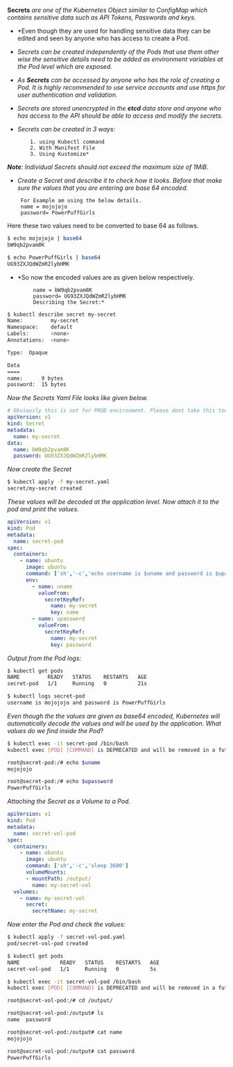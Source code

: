 **Secrets** *are one of the Kubernetes Object similar to ConfigMap which contains sensitive data such as API Tokens, Passwords and keys.*  

 - *Even though they are used for handling sensitive data they can be edited and seen by anyone who has access to create a Pod.  

 - *Secrets can be created independently of the Pods that use them other wise the sensitive details need to be added as environment variables 
   at the Pod level which are exposed.*

 - *As **Secrets** can be accessed by anyone who has the role of creating a Pod. It is highly recommended to use service accounts and
   use https for user authentication and validation.*

 - *Secrets are stored unencrypted in the **etcd** data store and anyone who has access to the API should be able to access and modify the
   secrets.*

 - *Secrets can be created in 3 ways:*

		   1. using Kubectl command
		   2. With Manifest File
		   3. Using Kustomize*
***Note**: Individual Secrets should not exceed the maximum size of 1MiB.*

 - *Create a Secret and describe it to check how it looks. Before that make sure the values that you are entering are base 64 encoded.*

		For Example am using the below details.
		name = mojojojo
		password= PowerPuffGirls
Here these two values need to be converted to base 64 as follows.

```bash
$ echo mojojojo | base64
bW9qb2pvam8K

$ echo PowerPuffGirls | base64
UG93ZXJQdWZmR2lybHMK
```

 - *So now the encoded values are as given below respectively.

			name = bW9qb2pvam8K
			password= UG93ZXJQdWZmR2lybHMK
			Describing the Secret:*
```bash
$ kubectl describe secret my-secret
Name:         my-secret
Namespace:    default
Labels:       <none>
Annotations:  <none>

Type:  Opaque

Data
====
name:      9 bytes
password:  15 bytes
```

*Now the Secrets Yaml File looks like given below.*
```yaml
# Obviously this is not for PROD environment. Please dont take this too seriously.
apiVersion: v1
kind: Secret
metadata:
  name: my-secret
data:
  name: bW9qb2pvam8K
  password: UG93ZXJQdWZmR2lybHMK
```
*Now create the Secret*
```bash
$ kubectl apply -f my-secret.yaml 
secret/my-secret created
```
*These values will be decoded at the application level. Now attach it to the pod and print the values.*

```yaml
apiVersion: v1
kind: Pod
metadata:
  name: secret-pod
spec:
  containers:
    - name: ubuntu
      image: ubuntu
      command: ['sh','-c','echo username is $uname and password is $upassword;sleep 3600']
      env:
        - name: uname
          valueFrom:
            secretKeyRef:
              name: my-secret
              key: name
        - name: upassword
          valueFrom:
            secretKeyRef:
              name: my-secret
              key: password

```
*Output from the Pod logs:*

```bash
$ kubectl get pods
NAME         READY   STATUS    RESTARTS   AGE
secret-pod   1/1     Running   0          21s

$ kubectl logs secret-pod
username is mojojojo and password is PowerPuffGirls
```
*Even though the the values are given as base64 encoded, Kubernetes will automatically decode the values and will be used by the application.
What values do we find inside the Pod*?
```bash
$ kubectl exec -it secret-pod /bin/bash
kubectl exec [POD] [COMMAND] is DEPRECATED and will be removed in a future version. Use kubectl exec [POD] -- [COMMAND] instead.

root@secret-pod:/# echo $uname
mojojojo

root@secret-pod:/# echo $upassword
PowerPuffGirls
```
*Attaching the Secret as a Volume to a Pod.*
```yaml
apiVersion: v1  
kind: Pod  
metadata:  
  name: secret-vol-pod  
spec:  
  containers:  
    - name: ubuntu  
      image: ubuntu  
      command: ['sh','-c','sleep 3600']  
      volumeMounts:  
      - mountPath: /output/  
        name: my-secret-vol  
  volumes:  
    - name: my-secret-vol  
      secret:  
        secretName: my-secret
```
*Now enter the Pod and check the values:*
```bash
$ kubectl apply -f secret-vol-pod.yaml 
pod/secret-vol-pod created

$ kubectl get pods
NAME             READY   STATUS    RESTARTS   AGE
secret-vol-pod   1/1     Running   0          5s

$ kubectl exec -it secret-vol-pod /bin/bash
kubectl exec [POD] [COMMAND] is DEPRECATED and will be removed in a future version. Use kubectl exec [POD] -- [COMMAND] instead.

root@secret-vol-pod:/# cd /output/

root@secret-vol-pod:/output# ls
name  password

root@secret-vol-pod:/output# cat name 
mojojojo

root@secret-vol-pod:/output# cat password 
PowerPuffGirls
```
